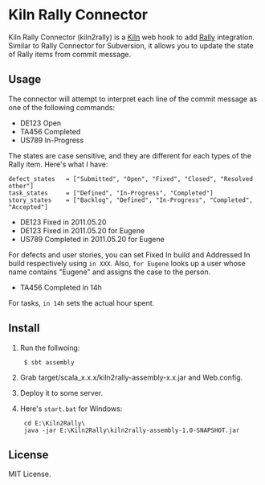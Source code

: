 Kiln Rally Connector
====================

Kiln Rally Connector (kiln2rally) is a [Kiln][1] web hook to add [Rally][2] integration.  
Similar to Rally Connector for Subversion, it allows you to update the state of Rally items from commit message.

Usage
-----

The connector will attempt to interpret each line of the commit message as one of the following commands:

- DE123 Open
- TA456 Completed
- US789 In-Progress

The states are case sensitive, and they are different for each types of the Rally item. Here's what I have:

    defect_states   = ["Submitted", "Open", "Fixed", "Closed", "Resolved other"]
    task_states     = ["Defined", "In-Progress", "Completed"]
    story_states    = ["Backlog", "Defined", "In-Progress", "Completed", "Accepted"]
 
- DE123 Fixed in 2011.05.20
- DE123 Fixed in 2011.05.20 for Eugene    
- US789 Completed in 2011.05.20 for Eugene

For defects and user stories, you can set Fixed In build and Addressed In build respectively using `in XXX`.
Also, `for Eugene` looks up a user whose name contains "Eugene" and assigns the case to the person.

- TA456 Completed in 14h

For tasks, `in 14h` sets the actual hour spent.

Install
-------

1. Run the follwoing:

        $ sbt assembly
    
2. Grab target/scala_x.x.x/kiln2rally-assembly-x.x.jar and Web.config.
3. Deploy it to some server.
4. Here's `start.bat` for Windows:

        cd E:\Kiln2Rally\
        java -jar E:\Kiln2Rally\kiln2rally-assembly-1.0-SNAPSHOT.jar

License
-------

MIT License.    
    
  [1]: http://www.fogcreek.com/kiln/
  [2]: http://www.rallydev.com/
